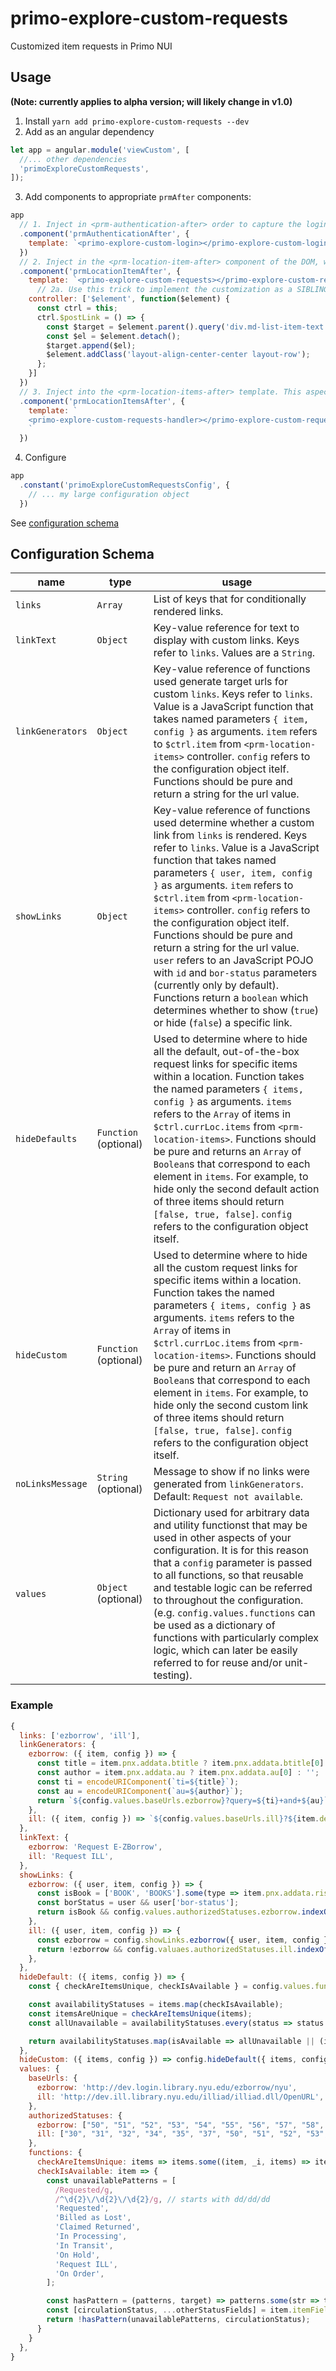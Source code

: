# primo-explore-custom-requests
Customized item requests in Primo NUI

## Usage
**(Note: currently applies to alpha version; will likely change in v1.0)**

1. Install
`yarn add primo-explore-custom-requests --dev`
2. Add as an angular dependency
```js
let app = angular.module('viewCustom', [
  //... other dependencies
  'primoExploreCustomRequests',
]);
```
3. Add components to appropriate `prmAfter` components:
```js
app
  // 1. Inject in <prm-authentication-after> order to capture the login handler function, as well as using custom login functions for reading logged-in user data via PDS (TODO: will be factored out as own customization)
  .component('prmAuthenticationAfter', {
    template: `<primo-explore-custom-login></primo-explore-custom-login>`
  })
  // 2. Inject in the <prm-location-item-after> component of the DOM, which exists after each holding entry WITHIN a specific location.
  .component('prmLocationItemAfter', {
    template: `<primo-explore-custom-requests></primo-explore-custom-requests>`,
      // 2a. Use this trick to implement the customization as a SIBLING of the item details, as opposed to its CHILD. This is a not a requirement, but is strongly recommended;Otherwise, styling of injected components will not match the styling of the elements it intends to replace. Implementation is left to the user so that this customization does not completely 'hijack' the institution's usage of this component.
    controller: ['$element', function($element) {
      const ctrl = this;
      ctrl.$postLink = () => {
        const $target = $element.parent().query('div.md-list-item-text');
        const $el = $element.detach();
        $target.append($el);
        $element.addClass('layout-align-center-center layout-row');
      };
    }]
  })
  // 3. Inject into the <prm-location-items-after> template. This aspect of the customization has no visible effects, but does communicate with <primo-explore-custom-requests> and is vital for tracking changes to what item(s) are currently displayed on the screen.
  .component('prmLocationItemsAfter', {
    template: `
    <primo-explore-custom-requests-handler></primo-explore-custom-requests-handler>
    `
  })
```
4. Configure
```js
app
  .constant('primoExploreCustomRequestsConfig', {
    // ... my large configuration object
  })
```
See [configuration schema](#configuration-schema)

## Configuration Schema
|name|type|usage|
|---|---|---|
`links`| `Array`| List of keys that for conditionally rendered links.
`linkText` |`Object`| Key-value reference for text to display with custom links. Keys refer to `links`. Values are a `String`.
`linkGenerators` |`Object`| Key-value reference of functions used generate target urls for custom `links`. Keys refer to `links`. Value is a JavaScript function that takes named parameters `{ item, config }` as arguments. `item` refers to `$ctrl.item` from `<prm-location-items>` controller. `config` refers to the configuration object itelf. Functions should be pure and return a string for the url value.
`showLinks`|`Object`|  Key-value reference of functions used determine whether a custom link from `links` is rendered. Keys refer to `links`. Value is a JavaScript function that takes named parameters `{ user, item, config }` as arguments. `item` refers to `$ctrl.item` from `<prm-location-items>` controller. `config` refers to the configuration object itelf. Functions should be pure and return a string for the url value. `user` refers to an JavaScript POJO with `id` and `bor-status` parameters (currently only by default). Functions return a `boolean` which determines whether to show (`true`) or hide (`false`) a specific link.
`hideDefaults`| `Function` (optional) | Used to determine where to hide all the default, out-of-the-box request links for specific items within a location. Function takes the named parameters `{ items, config }` as arguments. `items` refers to the `Array` of items in `$ctrl.currLoc.items` from `<prm-location-items>`. Functions should be pure and returns an `Array` of `Boolean`s that correspond to each element in `items`. For example, to hide only the second default action of three items should return `[false, true, false]`. `config` refers to the configuration object itself.
`hideCustom`| `Function` (optional) | Used to determine where to hide all the custom request links for specific items within a location. Function takes the named parameters `{ items, config }` as arguments. `items` refers to the `Array` of items in `$ctrl.currLoc.items` from `<prm-location-items>`. Functions should be pure and return an `Array` of `Boolean`s that correspond to each element in `items`. For example, to hide only the second custom link of three items should return `[false, true, false]`. `config` refers to the configuration object itself.
|`noLinksMessage`|`String` (optional) |Message to show if no links were generated from `linkGenerators`. Default: `Request not available`.
| `values` | `Object` (optional) | Dictionary used for arbitrary data and utility functionst that may be used in other aspects of your configuration. It is for this reason that a `config` parameter is passed to all functions, so that reusable and testable logic can be referred to throughout the configuration. (e.g. `config.values.functions` can be used as a dictionary of functions with particularly complex logic, which can later be easily referred to for reuse and/or unit-testing).

### Example

```js
{
  links: ['ezborrow', 'ill'],
  linkGenerators: {
    ezborrow: ({ item, config }) => {
      const title = item.pnx.addata.btitle ? item.pnx.addata.btitle[0] : '';
      const author = item.pnx.addata.au ? item.pnx.addata.au[0] : '';
      const ti = encodeURIComponent(`ti=${title}`);
      const au = encodeURIComponent(`au=${author}`);
      return `${config.values.baseUrls.ezborrow}?query=${ti}+and+${au}`;
    },
    ill: ({ item, config }) => `${config.values.baseUrls.ill}?${item.delivery.GetIt2.link.match(/resolve?(.*)/)}`
  },
  linkText: {
    ezborrow: 'Request E-ZBorrow',
    ill: 'Request ILL',
  },
  showLinks: {
    ezborrow: ({ user, item, config }) => {
      const isBook = ['BOOK', 'BOOKS'].some(type => item.pnx.addata.ristype.indexOf(type) > -1);
      const borStatus = user && user['bor-status'];
      return isBook && config.values.authorizedStatuses.ezborrow.indexOf(borStatus) > -1;
    },
    ill: ({ user, item, config }) => {
      const ezborrow = config.showLinks.ezborrow({ user, item, config });
      return !ezborrow && config.valuaes.authorizedStatuses.ill.indexOf(borStatus) > -1
    },
  },
  hideDefault: ({ items, config }) => {
    const { checkAreItemsUnique, checkIsAvailable } = config.values.functions;

    const availabilityStatuses = items.map(checkIsAvailable);
    const itemsAreUnique = checkAreItemsUnique(items);
    const allUnavailable = availabilityStatuses.every(status => status === false);

    return availabilityStatuses.map(isAvailable => allUnavailable || (itemsAreUnique && !isAvailable));
  },
  hideCustom: ({ items, config }) => config.hideDefault({ items, config }).map(boolean => !boolean),
  values: {
    baseUrls: {
      ezborrow: 'http://dev.login.library.nyu.edu/ezborrow/nyu',
      ill: 'http://dev.ill.library.nyu.edu/illiad/illiad.dll/OpenURL',
    },
    authorizedStatuses: {
      ezborrow: ["50", "51", "52", "53", "54", "55", "56", "57", "58", "60", "61", "62", "63", "65", "66", "80", "81", "82", "30", "31", "32", "33", "34", "35", "36", "37", "38", "39", "40", "41"],
      ill: ["30", "31", "32", "34", "35", "37", "50", "51", "52", "53", "54", "55", "56", "57", "58", "60", "61", "62", "63", "65", "66", "80", "81", "82"]
    },
    functions: {
      checkAreItemsUnique: items => items.some((item, _i, items) => item._additionalData.itemdescription !== items[0]._additionalData.itemdescription),
      checkIsAvailable: item => {
        const unavailablePatterns = [
          /Requested/g,
          /^\d{2}\/\d{2}\/\d{2}/g, // starts with dd/dd/dd
          'Requested',
          'Billed as Lost',
          'Claimed Returned',
          'In Processing',
          'In Transit',
          'On Hold',
          'Request ILL',
          'On Order',
        ];

        const hasPattern = (patterns, target) => patterns.some(str => target.match(new RegExp(str)));
        const [circulationStatus, ...otherStatusFields] = item.itemFields;
        return !hasPattern(unavailablePatterns, circulationStatus);
      }
    }
  },
}
```